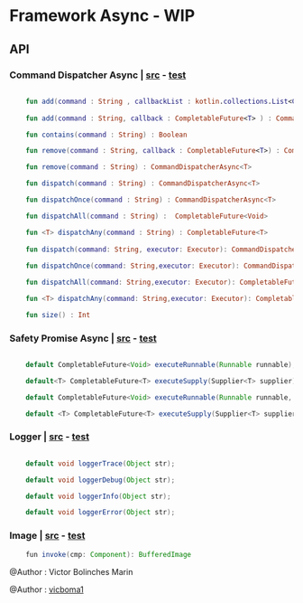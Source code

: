 # Framework Async - WIP

## API

### Command Dispatcher Async | [src](https://github.com/CoEValencia/fwk/blob/master/src/main/java/body/core/commandDispatcher/CommandDispatcherAsyncImpl.kt) - [test](https://github.com/CoEValencia/fwk/blob/master/src/test/java/body/core/commandDispatcher/CommandDispatcherAsyncImplTest.java)
```kotlin

    fun add(command : String , callbackList : kotlin.collections.List<CompletableFuture<T>> ) : CommandDispatcherAsync<T>
    
    fun add(command : String, callback : CompletableFuture<T> ) : CommandDispatcherAsync<T>

    fun contains(command : String) : Boolean

    fun remove(command : String, callback : CompletableFuture<T>) : CommandDispatcherAsync<T>

    fun remove(command : String) : CommandDispatcherAsync<T>

    fun dispatch(command : String) : CommandDispatcherAsync<T>

    fun dispatchOnce(command : String) : CommandDispatcherAsync<T>

    fun dispatchAll(command : String) :  CompletableFuture<Void>

    fun <T> dispatchAny(command : String) : CompletableFuture<T>
    
    fun dispatch(command: String, executor: Executor): CommandDispatcherAsync<T>
    
    fun dispatchOnce(command: String,executor: Executor): CommandDispatcherAsync<T>

    fun dispatchAll(command: String,executor: Executor): CompletableFuture<Void>

    fun <T> dispatchAny(command: String,executor: Executor): CompletableFuture<T>

    fun size() : Int
```

### Safety Promise Async | [src](https://github.com/CoEValencia/fwk/blob/master/src/main/java/body/core/safetyPromise/SafetyPromiseAsync.java) - [test](https://github.com/CoEValencia/fwk/blob/master/src/test/java/body/core/safetyPromise/SafetyPromiseAsyncTest.java)
```java

    default CompletableFuture<Void> executeRunnable(Runnable runnable);

    default<T> CompletableFuture<T> executeSupply(Supplier<T> supplier);

    default CompletableFuture<Void> executeRunnable(Runnable runnable, executor: Executor);

    default <T> CompletableFuture<T> executeSupply(Supplier<T> supplier, executor: Executor);
```

### Logger | [src](https://github.com/CoEValencia/fwk/blob/master/src/main/java/body/core/logger/Loggerable.java) - [test](https://github.com/CoEValencia/fwk/blob/master/src/test/java/body/core/logger/LoggerableTest.java)
```java

    default void loggerTrace(Object str);

    default void loggerDebug(Object str);

    default void loggerInfo(Object str);

    default void loggerError(Object str);
```

### Image | [src](https://github.com/CoEValencia/fwk/blob/master/src/main/java/image/BufferedImageMemoryFromComponent.kt) - [test](https://github.com/CoEValencia/fwk/blob/master/src/test/java/body/image/BufferedImageMemoryFromComponentTest.java)
```java 
    fun invoke(cmp: Component): BufferedImage 
```

@Author : Victor Bolinches Marin

@Author : [vicboma1](https://www.google.es/#q=vicboma1)

